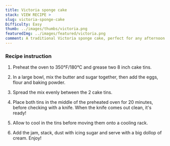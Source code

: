 ```yaml
---
title: Victoria sponge cake
stack: VIEW RECIPE >
slug: victoria-sponge-cake
Difficulty: Easy
thumb: ../images/thumbs/victoria.png
featuredImg: ../images/featured/victoria.png
comment: A traditional Victoria sponge cake, perfect for any afternoon with a cup of tea.
---
```


### Recipe instruction

1. Preheat the oven to 350°F/180°C and grease two 8 inch cake tins.

2. In a large bowl, mix the butter and sugar together, then add the eggs, flour and baking powder.

3. Spread the mix evenly between the 2 cake tins.

4. Place both tins in the middle of the preheated oven for 20 minutes, before checking with a knife. When the knife comes out clean, it's ready!

5. Allow to cool in the tins before moving them onto a cooling rack.

6. Add the jam, stack, dust with icing sugar and serve with a big dollop of cream. Enjoy!